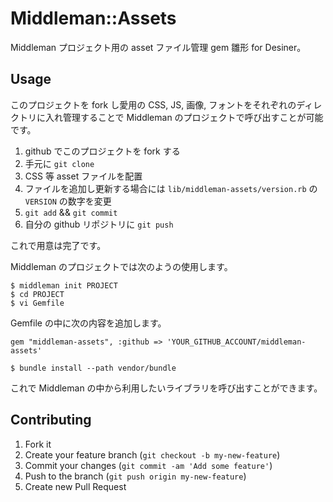 # Middleman::Assets

Middleman プロジェクト用の asset ファイル管理 gem 雛形 for Desiner。

## Usage

このプロジェクトを fork し愛用の CSS, JS, 画像, フォントをそれぞれのディレクトリに入れ管理することで Middleman のプロジェクトで呼び出すことが可能です。

1. github でこのプロジェクトを fork する
2. 手元に `git clone`
3. CSS 等 asset ファイルを配置
4. ファイルを追加し更新する場合には `lib/middleman-assets/version.rb` の `VERSION` の数字を変更
5. `git add` && `git commit`
6. 自分の github リポジトリに `git push`

これで用意は完了です。

Middleman のプロジェクトでは次のようの使用します。

    $ middleman init PROJECT
    $ cd PROJECT 
    $ vi Gemfile 

Gemfile の中に次の内容を追加します。

    gem "middleman-assets", :github => 'YOUR_GITHUB_ACCOUNT/middleman-assets'

    $ bundle install --path vendor/bundle 

これで Middleman の中から利用したいライブラリを呼び出すことができます。

## Contributing

1. Fork it
2. Create your feature branch (`git checkout -b my-new-feature`)
3. Commit your changes (`git commit -am 'Add some feature'`)
4. Push to the branch (`git push origin my-new-feature`)
5. Create new Pull Request
